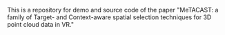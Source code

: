 This is a repository for demo and source code of the paper "MeTACAST: a family of Target- and Context-aware spatial selection techniques for 3D point cloud data in VR." 